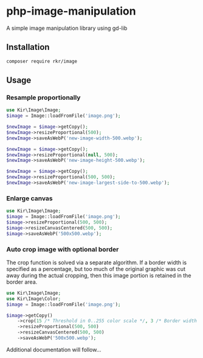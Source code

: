 # php-image-manipulation
A simple image manipulation library using gd-lib

## Installation

```sh
composer require rkr/image
```

## Usage

### Resample proportionally

```php
use Kir\Image\Image;
$image = Image::loadFromFile('image.png');

$newImage = $image->getCopy();
$newImage->resizeProportional(500);
$newImage->saveAsWebP('new-image-width-500.webp');

$newImage = $image->getCopy();
$newImage->resizeProportional(null, 500);
$newImage->saveAsWebP('new-image-height-500.webp');

$newImage = $image->getCopy();
$newImage->resizeProportional(500, 500);
$newImage->saveAsWebP('new-image-largest-side-to-500.webp');
```

### Enlarge canvas

```php
use Kir\Image\Image;
$image = Image::loadFromFile('image.png');
$image->resizeProportional(500, 500);
$image->resizeCanvasCentered(500, 500);
$image->saveAsWebP('500x500.webp');
```

### Auto crop image with optional border

The crop function is solved via a separate algorithm. If a border width is specified as a percentage, but too much of the original graphic was cut away during the actual cropping, then this image portion is retained in the border area.

```php
use Kir\Image\Image;
use Kir\Image\Color;
$image = Image::loadFromFile('image.png');

$image->getCopy()
    ->crop(15 /* Threshold in 0..255 color scale */, 3 /* Border width in % */, Color::whiteOpaque())
    ->resizeProportional(500, 500)
    ->resizeCanvasCentered(500, 500)
    ->saveAsWebP('500x500.webp');
```

Additional documentation will follow...
